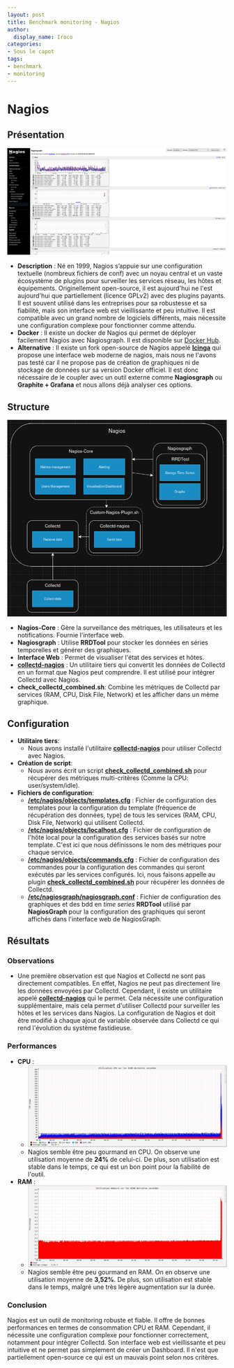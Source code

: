 ```yaml
---
layout: post
title: Benchmark monitoring - Nagios
author:
  display_name: Iroco
categories:
- Sous le capot
tags:
- benchmark
- monitoring
---
```

# Nagios

## Présentation

[![Exemple de dashboard de Grafana](../images/monitoring-dasboard-benchmark/Pres_nagios.png)](https://www.nagios.org/)

- **Description** : Né en 1999, Nagios s’appuie sur une configuration textuelle (nombreux fichiers de conf) avec un noyau central et un vaste écosystème de plugins pour surveiller les services réseau, les hôtes et équipements. Originellement open-source, il est aujourd'hui ne l'est aujourd'hui que partiellement (licence GPLv2) avec des plugins payants. Il est souvent utilisé dans les entreprises pour sa robustesse et sa fiabilité, mais son interface web est vieillissante et peu intuitive. Il est compatible avec un grand nombre de logiciels différents, mais nécessite une configuration complexe pour fonctionner comme attendu. 
- **Docker** : Il existe un docker de Nagios qui permet de déployer facilement Nagios avec Nagiosgraph. Il est disponible sur [Docker Hub](https://hub.docker.com/r/jasonrivers/nagios).
- **Alternative** :   Il existe un fork open-source de Nagios appelé [**Icinga**](https://icinga.com/) qui propose une interface web moderne de nagios, mais nous ne l'avons pas testé car il ne propose pas de création de graphiques ni de stockage de données sur sa version Docker officiel. Il est donc nécessaire de le coupler avec un outil externe comme **Nagiosgraph** ou **Graphite + Grafana** et nous allons déjà analyser ces options.

## Structure

[![Schéma descriptif du fonctionnement de Nagios](../images/monitoring-dasboard-benchmark/Schema_nagios.png)](https://www.nagios.org/)

  - **Nagios-Core** : Gère la surveillance des métriques, les utilisateurs et les notifications. Fournie l'interface web.
  - **Nagiosgraph** : Utilise **RRDTool** pour stocker les données en séries temporelles et générer des graphiques.
  - **Interface Web** : Permet de visualiser l'état des services et hôtes.
  - [**collectd-nagios**](https://www.collectd.org/documentation/manpages/collectd-nagios.html) : Un utilitaire tiers qui convertit les données de Collectd en un format que Nagios peut comprendre. Il est utilisé pour intégrer Collectd avec Nagios. 
  - **check_collectd_combined.sh**: Combine les métriques de Collectd par services (RAM, CPU, Disk File, Network) et les afficher dans un mème graphique.

## Configuration

- **Utilitaire tiers**:
  - Nous avons installé l'utilitaire [**collectd-nagios**](https://www.collectd.org/documentation/manpages/collectd-nagios.html) pour utiliser Collectd avec Nagios.
- **Création de script**:
  -  Nous avons écrit un script [**check_collectd_combined.sh**](https://github.com/iroco-co/bench-monitoring-dashboard/blob/main/nagios/Custom-Nagios-Plugins/check_collectd_combined.sh) pour récupérer des métriques multi-critères (Comme la CPU: user/system/idle). 
- **Fichiers de configuration**:
  - [**/etc/nagios/objects/templates.cfg**](https://github.com/iroco-co/bench-monitoring-dashboard/blob/main/nagios/nagios/etc/objects/templates.cfg) : Fichier de configuration des templates pour la configuration du template (fréquence de récupération des données, type) de tous les services (RAM, CPU, Disk File, Network) qui utilisent Collectd.
  - [**/etc/nagios/objects/localhost.cfg**](https://github.com/iroco-co/bench-monitoring-dashboard/blob/main/nagios/nagios/etc/objects/localhost.cfg) : Fichier de configuration de l'hôte local pour la configuration des services basés sur notre template. C'est ici que nous définissons le nom des métriques pour chaque service.
  - [**/etc/nagios/objects/commands.cfg**](https://github.com/iroco-co/bench-monitoring-dashboard/blob/main/nagios/nagios/etc/objects/commands.cfg) : Fichier de configuration des commandes pour la configuration des commandes qui seront exécutés par les services configurés. Ici, nous faisons appelle au plugin [**check_collectd_combined.sh**](https://github.com/iroco-co/bench-monitoring-dashboard/blob/main/nagios/Custom-Nagios-Plugins/check_collectd_combined.sh) pour récupérer les données de Collectd.
  - [**/etc/nagiosgraph/nagiosgraph.conf**](https://github.com/iroco-co/bench-monitoring-dashboard/blob/main/nagios/nagiosgraph/etc/nagiosgraph.conf) : Fichier de configuration des graphiques et des bdd en *time series* **RRDTool** utilisé par **NagiosGraph** pour la configuration des graphiques qui seront affichés dans l'interface web de NagiosGraph.

## Résultats

### Observations

  - Une première observation est que Nagios et Collectd ne sont pas directement compatibles. En effet, Nagios ne peut pas directement lire les données envoyées par Collectd. Cependant, il existe un utilitaire appelé [**collectd-nagios**](https://www.collectd.org/documentation/manpages/collectd-nagios.html) qui le permet. Cela nécessite une configuration supplémentaire, mais cela permet d'utiliser Collectd pour surveiller les hôtes et les services dans Nagios. La configuration de Nagios et doit être modifié à chaque ajout de variable observée dans Collectd ce qui rend l'évolution du système fastidieuse.

### Performances

  - **CPU** : 
    - ![Graphique CPU de Nagios](../images/monitoring-dasboard-benchmark/nagios_cpu_usage.png)
    - Nagios semble être peu gourmand en CPU. On observe une utilisation moyenne de **24%** de celui-ci. De plus, son utilisation est stable dans le temps, ce qui est un bon point pour la fiabilité de l'outil.
  - **RAM** :
    - ![Graphique RAM de Nagios](../images/monitoring-dasboard-benchmark/nagios_memory_usage.png)
    - Nagios semble être peu gourmand en RAM. On en observe une utilisation moyenne de **3,52%**. De plus, son utilisation est stable dans le temps, malgré une très légère augmentation sur la durée.

### Conclusion

Nagios est un outil de monitoring robuste et fiable. Il offre de bonnes performances en termes de consommation CPU et RAM. 
Cependant, il nécessite une configuration complexe pour fonctionner correctement, notamment pour intégrer Collectd. Son interface web est vieillissante et peu intuitive et ne permet pas simplement de créer un Dashboard. Il n'est que partiellement open-source ce qui est un mauvais point selon nos critères.

